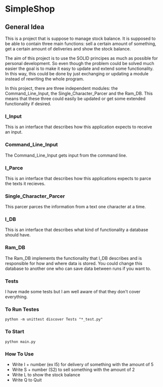 # SimpleShop

## General Idea
This is a project that is suppose to manage stock balance. It is supposed to be able to contain three main functions: sell a certain amount of something, get a certain amount of deliveries and show the stock balance.

The aim of this project is to use the SOLID principes as much as possible for 
personal development. So even though the problem could be solved much easier the goal is to make it easy to update and extend some functionality. In this way, this could be done by just exchanging or updating a module instead of rewriting the whole program.

In this project, there are three independent modules: the Command_Line_Input, the Single_Character_Parcer and the Ram_DB. This means that these three could easily be updated or get some extended functionality if desired.

### I_Input
This is an interface that describes how this application expects to receive an input.

### Command_Line_Input
The Command_Line_Input gets input from the command line. 

### I_Parce
This is an interface that describes how this applications expects to parce the texts it recieves.

### Single_Character_Parcer
This parcer parces the information from a text one character at a time. 

### I_DB
This is an interface that describes what kind of functionality a database should have. 

### Ram_DB
The Ram_DB implements the functionality that I_DB describes and is responsible for how and where data is stored. You could change this database to another one who can save data between runs if you want to.

### Tests
I have made some tests but I am well aware of that they don't cover everything. 

### To Run Testes
```
python -m unittest discover Tests "*_test.py"
```
### To Start
```
python main.py
```
### How To Use
- Write I + number (ex I5) for delivery of something with the amount of 5
- Write S + number (S2) to sell something with the amount of 2
- Write L to show the stock balance
- Write Q to Quit
